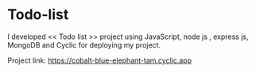 # Todo-list

I developed << Todo list >> project using JavaScript, node js , express js, MongoDB and Cyclic for deploying my project.

Project link: https://cobalt-blue-elephant-tam.cyclic.app
